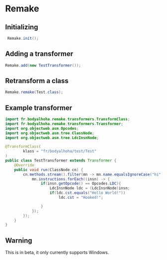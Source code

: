 # Remake

## Initializing

```java
 Remake.init();
```

## Adding a transformer
```java
Remake.add(new TestTransformer());
```

## Retransform a class
```java
Remake.remake(Test.class);
```



## Example transformer
```java
import fr.bodyalhoha.remake.transformers.TransformClass;
import fr.bodyalhoha.remake.transformers.Transformer;
import org.objectweb.asm.Opcodes;
import org.objectweb.asm.tree.ClassNode;
import org.objectweb.asm.tree.LdcInsnNode;

@TransformClass(
        klass = "fr/bodyalhoha/test/Test"
)
public class TestTransformer extends Transformer {
    @Override
    public void run(ClassNode cn) {
        cn.methods.stream().filter(mn -> mn.name.equalsIgnoreCase("hi")).forEach((mn) -> {
            mn.instructions.forEach((insn) -> {
                if(insn.getOpcode() == Opcodes.LDC){
                    LdcInsnNode ldc = (LdcInsnNode)insn;
                    if(ldc.cst.equals("Hello World!"))
                        ldc.cst = "Hooked!";

                }
            });
        });
    }
}
```

## Warning
This is in beta, it only currently supports Windows.
